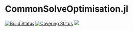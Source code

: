 # CommonSolveOptimisation.jl

[gh-ci-img]: https://github.com/control-toolbox/CommonSolveOptimisation.jl/actions/workflows/CI.yml/badge.svg?branch=main
[gh-ci-url]: https://github.com/control-toolbox/CommonSolveOptimisation.jl/actions/workflows/CI.yml?query=branch%3Amain

[gh-co-img]: https://codecov.io/gh/control-toolbox/CommonSolveOptimisation.jl/branch/main/graph/badge.svg?token=YM5YQQUSO3
[gh-co-url]: https://codecov.io/gh/control-toolbox/CommonSolveOptimisation.jl

[![Build Status][gh-ci-img]][gh-ci-url] 
[![Covering Status][gh-co-img]][gh-co-url]
[![](https://img.shields.io/badge/docs-stable-blue.svg)](http://control-toolbox.github.io/CommonSolveOptimisation.jl)